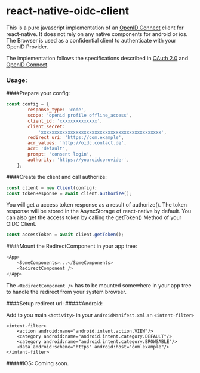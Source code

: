 # react-native-oidc-client

This is a pure javascript implementation of an [OpenID Connect](http://openid.net/specs/openid-connect-core-1_0.html)
client for react-native. It does not rely on any native components for android or ios. The Browser is used as a 
confidential client to authenticate with your OpenID Provider.

The implementation follows the specifications described in [OAuth 2.0](https://tools.ietf.org/html/rfc6749) and 
[OpenID Connect](http://openid.net/specs/openid-connect-core-1_0.html).

### Usage:
####Prepare your config:
```js
const config = {
        response_type: 'code',
        scope: 'openid profile offline_access',
        client_id: 'xxxxxxxxxxxxxx',
        client_secret:
            'xxxxxxxxxxxxxxxxxxxxxxxxxxxxxxxxxxxxxxxxxxxxx',
        redirect_uri: 'https://com.example',
        acr_values: 'http://oidc.contact.de',
        acr: 'default',
        prompt: 'consent login',
        authority: 'https://youroidcprovider',
    };
```

####Create the client and call authorize:
```js
const client = new Client(config);
const tokenResponse = await client.authorize();
```

You will get a access token response as a result of authorize().
The token response will be stored in the AsyncStorage of react-native by default.
You can also get the access token by calling the getToken() Method of your OIDC Client.

```js
const accessToken = await client.getToken();
```

####Mount the RedirectComponent in your app tree:
```js
<App>
    <SomeComponents>...</SomeComponents>
    <RedirectComponent />
</App>
```
The ``<RedirectComponent />`` has to be mounted somewhere in your app tree to handle the redirect from your
system browser.

####Setup redirect url:
#####Android: 

Add to you main ``<Activity>`` in your ``AndroidManifest.xml`` an ``<intent-filter>``
```
<intent-filter>
    <action android:name="android.intent.action.VIEW"/>
    <category android:name="android.intent.category.DEFAULT"/>
    <category android:name="android.intent.category.BROWSABLE"/>
    <data android:scheme="https" android:host="com.example"/>
</intent-filter>
```

#####IOS:
Coming soon.

